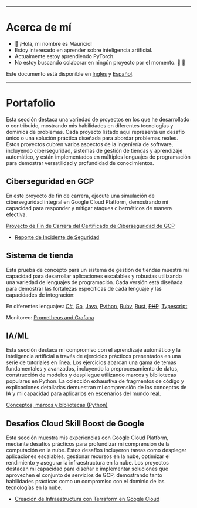 ----
# Acerca de mí
- 👋 ¡Hola, mi nombre es Mauricio!
- Estoy interesado en aprender sobre inteligencia artificial.
- Actualmente estoy aprendiendo PyTorch.
- No estoy buscando colaborar en ningún proyecto por el momento.
🌱 💞️

Este documento está disponible en [Inglés](https://github.com/mid-tillage/sys-internals) y [Español](https://github.com/mid-tillage/sys-internals/README-spanish-md).

----
# Portafolio

Esta sección destaca una variedad de proyectos en los que he desarrollado o contribuido, mostrando mis habilidades en diferentes tecnologías y dominios de problemas. Cada proyecto listado aquí representa un desafío único o una solución práctica diseñada para abordar problemas reales. Estos proyectos cubren varios aspectos de la ingeniería de software, incluyendo ciberseguridad, sistemas de gestión de tiendas y aprendizaje automático, y están implementados en múltiples lenguajes de programación para demostrar versatilidad y profundidad de conocimientos.

## Ciberseguridad en GCP
En este proyecto de fin de carrera, ejecuté una simulación de ciberseguridad integral en Google Cloud Platform, demostrando mi capacidad para responder y mitigar ataques cibernéticos de manera efectiva.

[Proyecto de Fin de Carrera del Certificado de Ciberseguridad de GCP](https://github.com/mid-tillage/sys-internals/blob/main/Google%20Cloud%20Cybersecurity%20Certificate%20-%20Capstone%20Project%20-%20Attack%20Response%20Example.md)

- [Reporte de Incidente de Seguridad](https://github.com/mid-tillage/sys-internals/blob/main/Google%20Cloud%20Cybersecurity%20Certificate%20-%20Capstone%20Project%20-%20Security%20Incident%20Report.md)

## Sistema de tienda
Esta prueba de concepto para un sistema de gestión de tiendas muestra mi capacidad para desarrollar aplicaciones escalables y robustas utilizando una variedad de lenguajes de programación. Cada versión está diseñada para demostrar las fortalezas específicas de cada lenguaje y las capacidades de integración:

En diferentes lenguajes: [C#](https://github.com/mid-tillage/sys-internals/blob/main/store-cs-project.md), [Go](https://github.com/mid-tillage/sys-internals/blob/main/store-go-project.md), [Java](https://github.com/mid-tillage/sys-internals/blob/main/store-java-project.md), [Python](https://github.com/mid-tillage/sys-internals/blob/main/store-python-project.md), [Ruby](https://github.com/mid-tillage/sys-internals/blob/main/store-ruby-project.md), [Rust](https://github.com/mid-tillage/sys-internals/blob/main/store-rust-project.md), ~~[PHP](https://github.com/mid-tillage/sys-internals/blob/main/store-php-project.md)~~, [Typescript](https://github.com/mid-tillage/sys-internals/blob/main/store-ts-project.md)

Monitoreo: [Prometheus and Grafana](https://github.com/mid-tillage/nestjs-metrics)

## IA/ML
Esta sección destaca mi compromiso con el aprendizaje automático y la inteligencia artificial a través de ejercicios prácticos presentados en una serie de tutoriales en línea. Los ejercicios abarcan una gama de temas fundamentales y avanzados, incluyendo la preprocesamiento de datos, construcción de modelos y despliegue utilizando marcos y bibliotecas populares en Python. La colección exhaustiva de fragmentos de código y explicaciones detalladas demuestran mi comprensión de los conceptos de IA y mi capacidad para aplicarlos en escenarios del mundo real.

[Conceptos, marcos y bibliotecas (Python)](https://github.com/mid-tillage/sys-internals/blob/main/ml-ai-exercises.md)

## Desafíos Cloud Skill Boost de Google
Esta sección muestra mis experiencias con Google Cloud Platform, mediante desafíos prácticos para profundizar mi comprensión de la computación en la nube. Estos desafíos incluyeron tareas como desplegar aplicaciones escalables, gestionar recursos en la nube, optimizar el rendimiento y asegurar la infraestructura en la nube. Los proyectos destacan mi capacidad para diseñar e implementar soluciones que aprovechen el conjunto de servicios de GCP, demostrando tanto habilidades prácticas como un compromiso con el dominio de las tecnologías en la nube.

- [Creación de Infraestructura con Terraform en Google Cloud](https://github.com/mid-tillage/sys-internals/blob/main/gcp-build-infrastructure-with-terraform-on-google-cloud.md)
